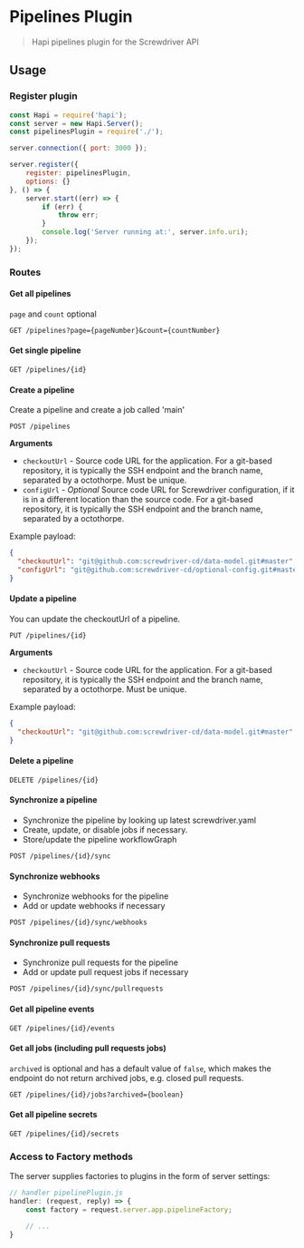 # Pipelines Plugin
> Hapi pipelines plugin for the Screwdriver API

## Usage

### Register plugin

```javascript
const Hapi = require('hapi');
const server = new Hapi.Server();
const pipelinesPlugin = require('./');

server.connection({ port: 3000 });

server.register({
    register: pipelinesPlugin,
    options: {}
}, () => {
    server.start((err) => {
        if (err) {
            throw err;
        }
        console.log('Server running at:', server.info.uri);
    });
});
```

### Routes

#### Get all pipelines
`page` and `count` optional

`GET /pipelines?page={pageNumber}&count={countNumber}`

#### Get single pipeline

`GET /pipelines/{id}`

#### Create a pipeline
Create a pipeline and create a job called 'main'

`POST /pipelines`

**Arguments**

* `checkoutUrl` - Source code URL for the application. For a git-based repository, it is typically the SSH endpoint and the branch name, separated by a octothorpe. Must be unique.
* `configUrl` - *Optional* Source code URL for Screwdriver configuration, if it is in a different location than the
source code. For a git-based repository, it is typically the SSH endpoint and the branch name, separated by a octothorpe.

Example payload:
```json
{
  "checkoutUrl": "git@github.com:screwdriver-cd/data-model.git#master",
  "configUrl": "git@github.com:screwdriver-cd/optional-config.git#master"
}
```

#### Update a pipeline
You can update the checkoutUrl of a pipeline.

`PUT /pipelines/{id}`

**Arguments**

* `checkoutUrl` - Source code URL for the application. For a git-based repository, it is typically the SSH endpoint and the branch name, separated by a octothorpe. Must be unique.

Example payload:
```json
{
  "checkoutUrl": "git@github.com:screwdriver-cd/data-model.git#master"
}
```

#### Delete a pipeline

`DELETE /pipelines/{id}`

#### Synchronize a pipeline
* Synchronize the pipeline by looking up latest screwdriver.yaml
* Create, update, or disable jobs if necessary.
* Store/update the pipeline workflowGraph

`POST /pipelines/{id}/sync`

#### Synchronize webhooks
* Synchronize webhooks for the pipeline
* Add or update webhooks if necessary

`POST /pipelines/{id}/sync/webhooks`

#### Synchronize pull requests
* Synchronize pull requests for the pipeline
* Add or update pull request jobs if necessary

`POST /pipelines/{id}/sync/pullrequests`

#### Get all pipeline events

`GET /pipelines/{id}/events`

#### Get all jobs (including pull requests jobs)
`archived` is optional and has a default value of `false`, which makes the endpoint do not return archived jobs, e.g. closed pull requests.

`GET /pipelines/{id}/jobs?archived={boolean}`

#### Get all pipeline secrets

`GET /pipelines/{id}/secrets`

### Access to Factory methods
The server supplies factories to plugins in the form of server settings:

```js
// handler pipelinePlugin.js
handler: (request, reply) => {
    const factory = request.server.app.pipelineFactory;

    // ...
}
```
